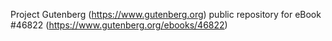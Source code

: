 Project Gutenberg (https://www.gutenberg.org) public repository for eBook #46822 (https://www.gutenberg.org/ebooks/46822)
